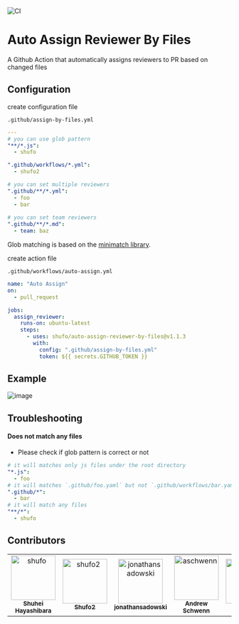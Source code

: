 ![CI](https://github.com/shufo/auto-assign-reviewer-by-assignee/workflows/CI/badge.svg)

# Auto Assign Reviewer By Files

A Github Action that automatically assigns reviewers to PR based on changed files

## Configuration

create configuration file

`.github/assign-by-files.yml`

```yaml
---
# you can use glob pattern
"**/*.js":
  - shufo

".github/workflows/*.yml":
  - shufo2

# you can set multiple reviewers
".github/**/*.yml":
  - foo
  - bar
  
# you can set team reviewers
".github/**/*.md":
  - team: baz
```

Glob matching is based on the [minimatch library](https://github.com/isaacs/minimatch).

create action file

`.github/workflows/auto-assign.yml`

```yaml
name: "Auto Assign"
on:
  - pull_request

jobs:
  assign_reviewer:
    runs-on: ubuntu-latest
    steps:
      - uses: shufo/auto-assign-reviewer-by-files@v1.1.3
        with:
          config: ".github/assign-by-files.yml"
          token: ${{ secrets.GITHUB_TOKEN }}
```

## Example

![image](https://user-images.githubusercontent.com/1641039/80326369-7ee86f00-8873-11ea-9769-887b083575ad.png)

## Troubleshooting

#### Does not match any files

- Please check if glob pattern is correct or not

```yaml
# it will matches only js files under the root directory
"*.js":
  - foo
# it will matches `.github/foo.yaml` but not `.github/workflows/bar.yaml`
".github/*":
  - bar
# it will match any files
"**/*":
  - shufo
```

## Contributors

<!-- readme: collaborators,contributors -start -->
<table>
<tr>
    <td align="center">
        <a href="https://github.com/shufo">
            <img src="https://avatars.githubusercontent.com/u/1641039?v=4" width="100;" alt="shufo"/>
            <br />
            <sub><b>Shuhei Hayashibara</b></sub>
        </a>
    </td>
    <td align="center">
        <a href="https://github.com/shufo2">
            <img src="https://avatars.githubusercontent.com/u/63141322?v=4" width="100;" alt="shufo2"/>
            <br />
            <sub><b>Shufo2</b></sub>
        </a>
    </td>
    <td align="center">
        <a href="https://github.com/jonathansadowski">
            <img src="https://avatars.githubusercontent.com/u/363749?v=4" width="100;" alt="jonathansadowski"/>
            <br />
            <sub><b>jonathansadowski</b></sub>
        </a>
    </td>
    <td align="center">
        <a href="https://github.com/aschwenn">
            <img src="https://avatars.githubusercontent.com/u/34226036?v=4" width="100;" alt="aschwenn"/>
            <br />
            <sub><b>Andrew Schwenn</b></sub>
        </a>
    </td>
    <td align="center">
        <a href="https://github.com/jsoref">
            <img src="https://avatars.githubusercontent.com/u/2119212?v=4" width="100;" alt="jsoref"/>
            <br />
            <sub><b>Josh Soref</b></sub>
        </a>
    </td>
    <td align="center">
        <a href="https://github.com/kgyrtkirk">
            <img src="https://avatars.githubusercontent.com/u/1902540?v=4" width="100;" alt="kgyrtkirk"/>
            <br />
            <sub><b>Zoltan Haindrich</b></sub>
        </a>
    </td></tr>
</table>
<!-- readme: collaborators,contributors -end -->
